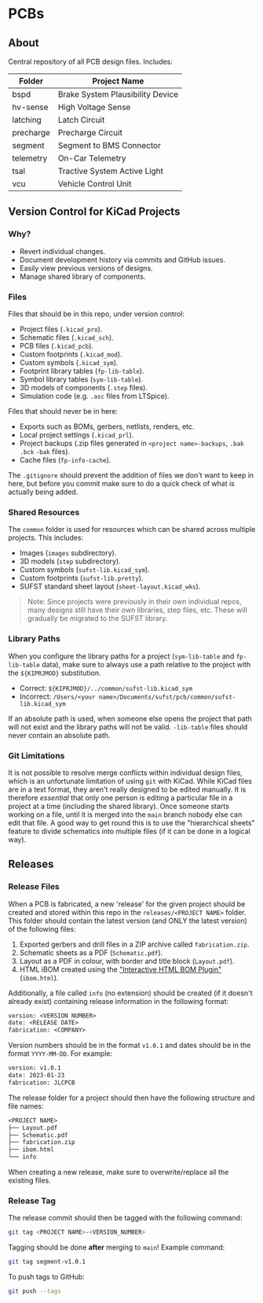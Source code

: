 # PCBs

## About
Central repository of all PCB design files. Includes:

| Folder    | Project Name                     |
|-----------|----------------------------------|
| bspd      | Brake System Plausibility Device |
| hv-sense  | High Voltage Sense               |
| latching  | Latch Circuit                    |
| precharge | Precharge Circuit                |
| segment   | Segment to BMS Connector         |
| telemetry | On-Car Telemetry                 |
| tsal      | Tractive System Active Light     |
| vcu       | Vehicle Control Unit             |

## Version Control for KiCad Projects

### Why?
- Revert individual changes.
- Document development history via commits and GitHub issues.
- Easily view previous versions of designs.
- Manage shared library of components.

### Files

Files that should be in this repo, under version control:
- Project files (`.kicad_pro`).
- Schematic files (`.kicad_sch`).
- PCB files (`.kicad_pcb`).
- Custom footprints (`.kicad_mod`).
- Custom symbols (`.kicad_sym`).
- Footprint library tables (`fp-lib-table`).
- Symbol library tables (`sym-lib-table`).
- 3D models of components (`.step` files).
- Simulation code (e.g. `.asc` files from LTSpice).

Files that should never be in here:
- Exports such as BOMs, gerbers, netlists, renders, etc.
- Local project settings (`.kicad_prl`).
- Project backups (.zip files generated in `<project name>-backups`, `.bak` `.bck` `-bak` files).
- Cache files (`fp-info-cache`).

The `.gitignore` should prevent the addition of files we don't want to keep in here, but before you commit make sure to do a quick check of what is actually being added.

### Shared Resources

The `common` folder is used for resources which can be shared across multiple projects. This includes:

- Images (`images` subdirectory).
- 3D models (`step` subdirectory).
- Custom symbols (`sufst-lib.kicad_sym`).
- Custom footprints (`sufst-lib.pretty`).
- SUFST standard sheet layout (`sheet-layout.kicad_wks`).

> Note: Since projects were previously in their own individual repos, many designs still have their own libraries, step files, etc. These will gradually be migrated to the SUFST library.

### Library Paths
When you configure the library paths for a project (`sym-lib-table` and `fp-lib-table` data), make sure to always use a path relative to the project with the `${KIPRJMOD}` substitution.

- Correct: `${KIPRJMOD}/../common/sufst-lib.kicad_sym`
- Incorrect: `/Users/<your name>/Documents/sufst/pcb/common/sufst-lib.kicad_sym`

If an absolute path is used, when someone else opens the project that path will not exist and the library paths will not be valid. `-lib-table` files should never contain an absolute path.

### Git Limitations
It is not possible to resolve merge conflicts within individual design files, which is an unfortunate limitation of using `git` with KiCad. While KiCad files are in a text format, they aren't really designed to be edited manually. It is therefore *essential* that only one person is editing a particular file in a project at a time (including the shared library). Once someone starts working on a file, until it is merged into the `main` branch nobody else can edit that file. A good way to get round this is to use the "hierarchical sheets" feature to divide schematics into multiple files (if it can be done in a logical way).

## Releases

### Release Files
When a PCB is fabricated, a new 'release' for the given project should be 
created and stored within this repo in the `releases/<PROJECT NAME>` folder. 
This folder should contain the latest version (and ONLY the latest version) of
the following files:

1. Exported gerbers and drill files in a ZIP archive called `fabrication.zip`.
2. Schematic sheets as a PDF (`Schematic.pdf`).
3. Layout as a PDF in colour, with border and title block (`Layout.pdf`).
4. HTML iBOM created using the ["Interactive HTML BOM Plugin"](https://github.com/openscopeproject/InteractiveHtmlBom) (`ibom.html`).

Additionally, a file called `info` (no extension) should be created (if it 
doesn't already exist) containing release information in the following format:

```txt
version: <VERSION NUMBER>
date: <RELEASE DATE>
fabrication: <COMPANY>
```

Version numbers should be in the format `v1.0.1` and dates should be in the
format `YYYY-MM-DD`. For example:

```txt
version: v1.0.1
date: 2023-01-23
fabrication: JLCPCB
```

The release folder for a project should then have the following structure and 
file names:

```txt
<PROJECT NAME>
├── Layout.pdf
├── Schematic.pdf
├── fabrication.zip
├── ibom.html
└── info
```

When creating a new release, make sure to overwrite/replace all the existing 
files.

### Release Tag

The release commit should then be tagged with the following command:

```sh
git tag <PROJECT NAME>-<VERSION_NUMBER>
```

Tagging should be done **after** merging to `main`! Example command:

```sh
git tag segment-v1.0.1
```

To push tags to GitHub:

```sh
git push --tags
```
